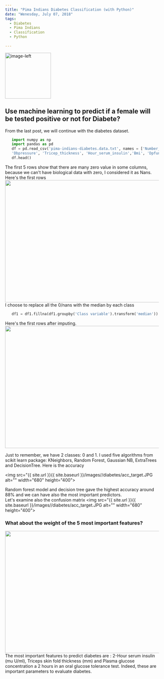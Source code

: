 ```yaml
---
title: "Pima Indians Diabetes Classification (with Python)"
date: "Wenesday, July 07, 2018"
tags:
  - Diabetes
  - Pima Indians
  - Classification
  - Python
  
---
```


<p><img src="{{ site.url }}{{ site.baseurl }}/images/diabetes/pima indians.jpeg" alt="image-left" class="align-left" width="150" height="150"/></p>   

## Use machine learning to predict if a female will be tested positive or not for Diabete?
 
From the last post, we will continue with the diabetes dataset. 
```python
   import numpy as np
   import pandas as pd
   df = pd.read_csv('pima-indians-diabetes.data.txt', names = ['Number_times_pregnant','PlasmaGlu', 
   'Dbpressure', 'Tricep_thickness', 'Hour_serum_insulin','Bmi', 'Dpfunction', 'Age', 'Class variable'])
   df.head()
```   
The first 5 rows show that there are many zero value in some columns, because we can't have biological
data with zero, I considered it as Nans. Here's the first rows
<img src="{{ site.url }}{{ site.baseurl }}/images/diabetes/head_diabete.JPG" alt="" width="680" height="400">
I choose to replace all the 0/nans with the median by each class
```python
   df1 = df1.fillna(df1.groupby('Class variable').transform('median'))
```   
Here's the first rows after imputing.
<img src="{{ site.url }}{{ site.baseurl }}/images/diabetes/head_after_imp.JPG" alt="" width="680" height="400">


Just to remember, we have 2 classes: 0 and 1.
I used five algorithms from scikit learn package: KNeighbors, Random Forest, Gaussian NB, ExtraTrees and DecisionTree. Here is the accuracy
 
<img src="{{ site.url }}{{ site.baseurl }}/images//diabetes/acc_target.JPG alt="" width="680" height="400">
        
Random forest model and decision tree gave the highest accuracy around 88% and we can have also the most important predictors.    
Let's examine also the confusion matrix
<img src="{{ site.url }}{{ site.baseurl }}/images//diabetes/acc_target.JPG alt="" width="680" height="400">


<h3> What about the weight of the 5 most important features? </h3>        
<img src="{{ site.url }}{{ site.baseurl }}/images/diabetes/imp_feat_Diabete.png" alt="" width="680" height="400">        
The most important features to predict diabetes are : 2-Hour serum insulin (mu U/ml), Triceps skin fold thickness (mm) and Plasma glucose concentration a 2 hours in an oral glucose tolerance test. 
Indeed, these are important parameters to evaluate diabetes.

